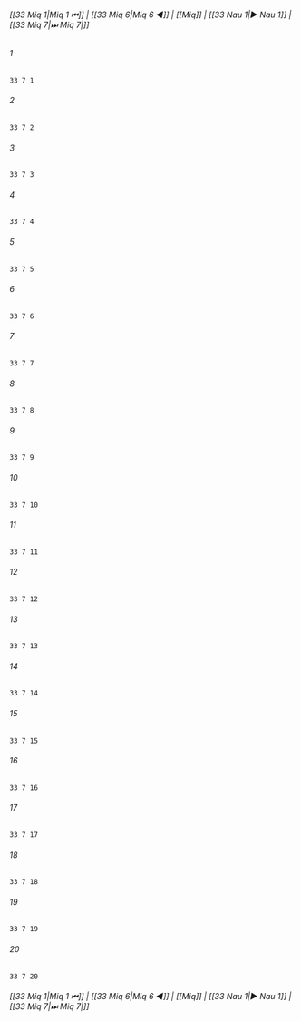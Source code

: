 
###### [[33 Miq 1|Miq 1 ⏮]] | [[33 Miq 6|Miq 6 ◀]] | [[Miq]] | [[33 Nau 1|▶ Nau 1]] | [[33 Miq 7|⏭ Miq 7|]]

###### 1
``` verse
33 7 1 
```
###### 2
``` verse
33 7 2 
```
###### 3
``` verse
33 7 3 
```
###### 4
``` verse
33 7 4 
```
###### 5
``` verse
33 7 5 
```
###### 6
``` verse
33 7 6 
```
###### 7
``` verse
33 7 7 
```
###### 8
``` verse
33 7 8 
```
###### 9
``` verse
33 7 9 
```
###### 10
``` verse
33 7 10 
```
###### 11
``` verse
33 7 11 
```
###### 12
``` verse
33 7 12 
```
###### 13
``` verse
33 7 13 
```
###### 14
``` verse
33 7 14 
```
###### 15
``` verse
33 7 15 
```
###### 16
``` verse
33 7 16 
```
###### 17
``` verse
33 7 17 
```
###### 18
``` verse
33 7 18 
```
###### 19
``` verse
33 7 19 
```
###### 20
``` verse
33 7 20 
```

###### [[33 Miq 1|Miq 1 ⏮]] | [[33 Miq 6|Miq 6 ◀]] | [[Miq]] | [[33 Nau 1|▶ Nau 1]] | [[33 Miq 7|⏭ Miq 7|]]


